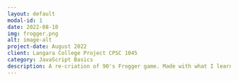 ```yaml
---
layout: default
modal-id: 1
date: 2022-08-10
img: frogger.png
alt: image-alt
project-date: August 2022
client: Langara College Project CPSC 1045
category: JavaScript Basics
description: A re-criation of 90's Frogger game. Made with what I learned in my first term of college, e.g., JavaScript, HTML, and CSS.
---
```

